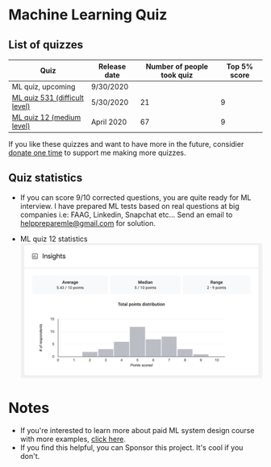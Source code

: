 # Machine Learning Quiz

## List of quizzes

| Quiz | Release date | Number of people took quiz | Top 5% score |
| ------------- | ------------- |------------- |------------- |
|ML quiz, upcoming | 9/30/2020 |  | |
|[ML quiz 531 (difficult level)](https://forms.gle/dLK8TE6NLoWNU1LV6)| 5/30/2020 | 21 | 9 |
|[ML quiz 12 (medium level)](https://forms.gle/aieiHULBTHRYpNH59)| April 2020 | 67 | 9 |

If you like these quizzes and want to have more in the future, considier [donate one time](https://www.paypal.com/paypalme/MLinterviews) to support me making more quizzes. 

## Quiz statistics
* If you can score 9/10 corrected questions, you are quite ready for ML interview. I have prepared ML tests based on real questions at big companies i.e: FAAG, Linkedin, Snapchat etc... Send an email to helppreparemle@gmail.com for solution. 

* ML quiz 12 statistics
![Score distribution](images/score.png)

# Notes
* If you're interested to learn more about paid ML system design course with more examples, [click here](course.md).
* If you find this helpful, you can Sponsor this project. It's cool if you don't. 

